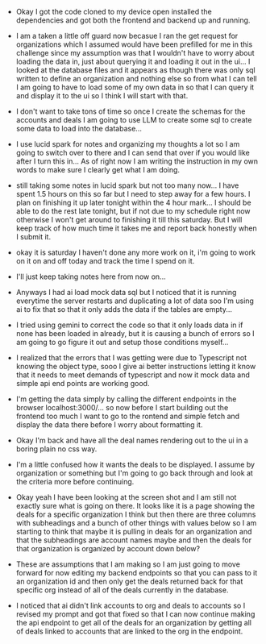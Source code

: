 - Okay I got the code cloned to my device open installed the dependencies and got both the frontend and backend up and running. 

- I am a taken a little off guard now becasue I ran the get request for organizations which I assumed would have been prefilled for me in this challenge since my assumption was that I wouldn't have to worry about loading the data in, just about querying it and loading it out in the ui... I looked at the database files and it appears as though there was only sql written to define an organization and nothing else so from what I can tell I am going to have to load some of my own data in so that I can query it and display it to the ui so I think I will start with that. 

- I don't want to take tons of time so once I create the schemas for the accounts and deals I am going to use LLM to create some sql to create some data to load into the database... 

- I use lucid spark for notes and organizing my thoughts a lot so I am going to switch over to there and I can send that over if you would like after I turn this in... As of right now I am writing the instruction in my own words to make sure I clearly get what I am doing. 

- still taking some notes in lucid spark but not too many now... I have spent 1.5 hours on this so far but I need to step away for a few hours. I plan on finishing it up later tonight within the 4 hour mark... I should be able to do the rest late tonight, but if not due to my schedule right now otherwise I won't get around to finishing it till this saturday. But I will keep track of how much time it takes me and report back honestly when I submit it. 

- okay it is saturday I haven't done any more work on it, i'm going to work on it on and off today and track the time I spend on it. 

- I'll just keep taking notes here from now on... 

- Anyways I had ai load mock data sql but I noticed that it is running everytime the server restarts and duplicating a lot of data soo I'm using ai to fix that so that it only adds the data if the tables are empty...

- I tried using gemini to correct the code so that it only loads data in if none has been loaded in already, but it is causing a bunch of errors so I am going to go figure it out and setup those conditions myself...

- I realized that the errors that I was getting were due to Typescript not knowing the object type, sooo I give ai better instructions letting it know that it needs to meet demands of typescript and now it mock data and simple api end points are working good. 

- I'm getting the data simply by calling the different endpoints in the browser localhost:3000/... so now before I start building out the frontend too much I want to go to the rontend and simple fetch and display the data there before I worry about formatting it. 

- Okay I'm back and have all the deal names rendering out to the ui in a boring plain no css way. 

- I'm a little confused how it wants the deals to be displayed. I assume by organization or something but I'm going to go back through and look at the criteria more before continuing. 

- Okay yeah I have been looking at the screen shot and I am still not exactly sure what is going on there. It looks like it is a page showing the deals for a specific organization I think but then there are three columns with subheadings and a bunch of other things with values below so I am starting to think that maybe it is pulling in deals for an organization and that the subheadings are account names maybe and then the deals for that organization is organized by account down below? 

- These are assumptions that I am making so I am just going to move forward for now editing my backend endpoints so that you can pass to it an organization id and then only get the deals returned back for that specific org instead of all of the deals currently in the database. 

- I noticed that ai didn't link accounts to org and deals to accounts so I revised my prompt and got that fixed so that I can now continue making the api endpoint to get all of the deals for an organization by getting all of deals linked to accounts that are linked to the org in the endpoint. 